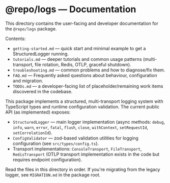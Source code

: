 # @repo/logs — Documentation

This directory contains the user-facing and developer documentation for the `@repo/logs` package.

Contents:

- `getting-started.md` — quick start and minimal example to get a StructuredLogger running.
- `tutorials.md` — deeper tutorials and common usage patterns (multi-transport, file rotation, Redis, OTLP, graceful shutdown).
- `troubleshooting.md` — common problems and how to diagnose/fix them.
- `FAQ.md` — Frequently asked questions about behaviour, configuration and migration.
- `TODOs.md` — a developer-facing list of placeholder/remaining work items discovered in the codebase.

This package implements a structured, multi-transport logging system with TypeScript types and runtime configuration validation. The current public API (as implemented) exposes:

- `StructuredLogger` — main logger implementation (async methods: `debug`, `info`, `warn`, `error`, `fatal`, `flush`, `close`, `withContext`, `setRequestId`, `setCorrelationId`).
- `ConfigValidator` — zod-based validation utilities for logging configuration (see `src/types/config.ts`).
- Transport implementations: `ConsoleTransport`, `FileTransport`, `RedisTransport` (OTLP transport implementation exists in the code but requires endpoint configuration).

Read the files in this directory in order. If you're migrating from the legacy logger, see `MIGRATION.md` in the package root.
